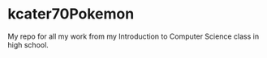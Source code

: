 # kcater70Pokemon
My repo for all my work from my Introduction to Computer Science class in high school.